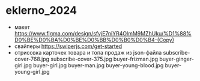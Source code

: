 # eklerno_2024
- макет https://www.figma.com/design/sfvjE7niYR4OlmM9MZhUku/%D1%88%D0%BE%D0%BA%D0%BE%D0%BB%D0%B0%D0%B4-(Copy)
- свайперы https://swiperjs.com/get-started
- отрисовка карточек товара и топа продаж из json-файла
subscribe-cover-768.jpg
subscribe-cover-375.jpg
buyer-frizman.jpg
buyer-ginger-girl.jpg
buyer-girl.jpg
buyer-man.jpg
buyer-young-blood.jpg
buyer-young-girl.jpg
